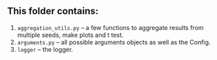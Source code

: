 ## This folder contains:

1. `aggregation_utils.py` – a few functions to aggregate results from multiple seeds, make plots and t test.
2. `arguments.py` – all possible arguments objects as well as the Config.
3. `logger` – the logger.